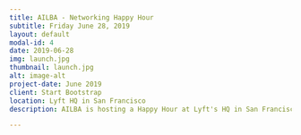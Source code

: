 ```yaml
---
title: AILBA - Networking Happy Hour
subtitle: Friday June 28, 2019
layout: default
modal-id: 4
date: 2019-06-28
img: launch.jpg
thumbnail: launch.jpg
alt: image-alt
project-date: June 2019
client: Start Bootstrap
location: Lyft HQ in San Francisco
description: AILBA is hosting a Happy Hour at Lyft's HQ in San Francisco. Our AILBA Happy Hour will be a casual get together to meet international lawyers in the Bay Area and learn about our organization. Wine and snacks will be provided.

---
```

